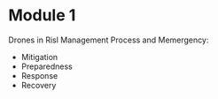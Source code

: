 

# Module 1

Drones in Risl Management Process and Memergency:

* Mitigation
* Preparedness
* Response
* Recovery


